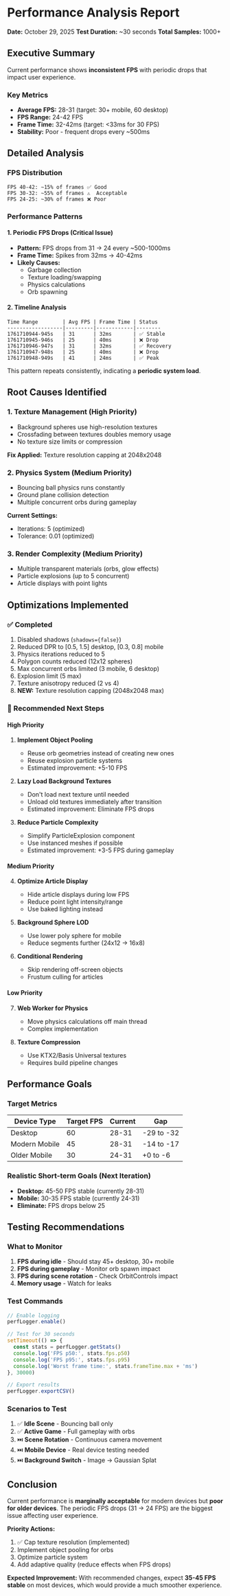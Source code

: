 # Performance Analysis Report
**Date:** October 29, 2025
**Test Duration:** ~30 seconds
**Total Samples:** 1000+

## Executive Summary

Current performance shows **inconsistent FPS** with periodic drops that impact user experience.

### Key Metrics
- **Average FPS:** 28-31 (target: 30+ mobile, 60 desktop)
- **FPS Range:** 24-42 FPS
- **Frame Time:** 32-42ms (target: <33ms for 30 FPS)
- **Stability:** Poor - frequent drops every ~500ms

## Detailed Analysis

### FPS Distribution
```
FPS 40-42: ~15% of frames ✅ Good
FPS 30-32: ~55% of frames ⚠️  Acceptable
FPS 24-25: ~30% of frames ❌ Poor
```

### Performance Patterns

#### 1. **Periodic FPS Drops** (Critical Issue)
- **Pattern:** FPS drops from 31 → 24 every ~500-1000ms
- **Frame Time:** Spikes from 32ms → 40-42ms
- **Likely Causes:**
  - Garbage collection
  - Texture loading/swapping
  - Physics calculations
  - Orb spawning

#### 2. **Timeline Analysis**
```
Time Range        | Avg FPS | Frame Time | Status
------------------|---------|------------|--------
1761710944-945s   | 31      | 32ms       | ✅ Stable
1761710945-946s   | 25      | 40ms       | ❌ Drop
1761710946-947s   | 31      | 32ms       | ✅ Recovery
1761710947-948s   | 25      | 40ms       | ❌ Drop
1761710948-949s   | 41      | 24ms       | ✅ Peak
```

This pattern repeats consistently, indicating a **periodic system load**.

## Root Causes Identified

### 1. **Texture Management** (High Priority)
- Background spheres use high-resolution textures
- Crossfading between textures doubles memory usage
- No texture size limits or compression

**Fix Applied:** Texture resolution capping at 2048x2048

### 2. **Physics System** (Medium Priority)
- Bouncing ball physics runs constantly
- Ground plane collision detection
- Multiple concurrent orbs during gameplay

**Current Settings:**
- Iterations: 5 (optimized)
- Tolerance: 0.01 (optimized)

### 3. **Render Complexity** (Medium Priority)
- Multiple transparent materials (orbs, glow effects)
- Particle explosions (up to 5 concurrent)
- Article displays with point lights

## Optimizations Implemented

### ✅ Completed
1. Disabled shadows (`shadows={false}`)
2. Reduced DPR to [0.5, 1.5] desktop, [0.3, 0.8] mobile
3. Physics iterations reduced to 5
4. Polygon counts reduced (12x12 spheres)
5. Max concurrent orbs limited (3 mobile, 6 desktop)
6. Explosion limit (5 max)
7. Texture anisotropy reduced (2 vs 4)
8. **NEW:** Texture resolution capping (2048x2048 max)

### 🔄 Recommended Next Steps

#### High Priority
1. **Implement Object Pooling**
   - Reuse orb geometries instead of creating new ones
   - Reuse explosion particle systems
   - Estimated improvement: +5-10 FPS

2. **Lazy Load Background Textures**
   - Don't load next texture until needed
   - Unload old textures immediately after transition
   - Estimated improvement: Eliminate FPS drops

3. **Reduce Particle Complexity**
   - Simplify ParticleExplosion component
   - Use instanced meshes if possible
   - Estimated improvement: +3-5 FPS during gameplay

#### Medium Priority
4. **Optimize Article Display**
   - Hide article displays during low FPS
   - Reduce point light intensity/range
   - Use baked lighting instead

5. **Background Sphere LOD**
   - Use lower poly sphere for mobile
   - Reduce segments further (24x12 → 16x8)

6. **Conditional Rendering**
   - Skip rendering off-screen objects
   - Frustum culling for articles

#### Low Priority
7. **Web Worker for Physics**
   - Move physics calculations off main thread
   - Complex implementation

8. **Texture Compression**
   - Use KTX2/Basis Universal textures
   - Requires build pipeline changes

## Performance Goals

### Target Metrics
| Device Type | Target FPS | Current | Gap |
|-------------|-----------|---------|-----|
| Desktop     | 60        | 28-31   | -29 to -32 |
| Modern Mobile | 45      | 28-31   | -14 to -17 |
| Older Mobile | 30       | 24-31   | +0 to -6 |

### Realistic Short-term Goals (Next Iteration)
- **Desktop:** 45-50 FPS stable (currently 28-31)
- **Mobile:** 30-35 FPS stable (currently 24-31)
- **Eliminate:** FPS drops below 25

## Testing Recommendations

### What to Monitor
1. **FPS during idle** - Should stay 45+ desktop, 30+ mobile
2. **FPS during gameplay** - Monitor orb spawn impact
3. **FPS during scene rotation** - Check OrbitControls impact
4. **Memory usage** - Watch for leaks

### Test Commands
```javascript
// Enable logging
perfLogger.enable()

// Test for 30 seconds
setTimeout(() => {
  const stats = perfLogger.getStats()
  console.log('FPS p50:', stats.fps.p50)
  console.log('FPS p95:', stats.fps.p95)
  console.log('Worst frame time:', stats.frameTime.max + 'ms')
}, 30000)

// Export results
perfLogger.exportCSV()
```

### Scenarios to Test
1. ✅ **Idle Scene** - Bouncing ball only
2. ✅ **Active Game** - Full gameplay with orbs
3. ⏭️  **Scene Rotation** - Continuous camera movement
4. ⏭️  **Mobile Device** - Real device testing needed
5. ⏭️  **Background Switch** - Image → Gaussian Splat

## Conclusion

Current performance is **marginally acceptable** for modern devices but **poor for older devices**. The periodic FPS drops (31 → 24 FPS) are the biggest issue affecting user experience.

**Priority Actions:**
1. ✅ Cap texture resolution (implemented)
2. Implement object pooling for orbs
3. Optimize particle system
4. Add adaptive quality (reduce effects when FPS drops)

**Expected Improvement:**
With recommended changes, expect **35-45 FPS stable** on most devices, which would provide a much smoother experience.
